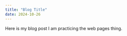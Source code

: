 ```yaml
---
title: "Blog Title"
date: 2024-10-26
---
```

Here is my blog post I am practicing the web pages thing.
